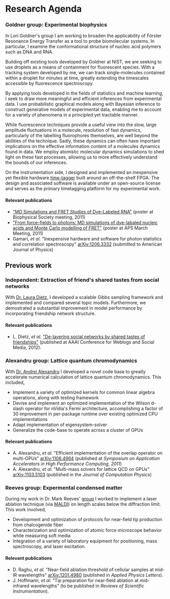 # Research Agenda

### Goldner group: Experimental biophysics

In Lori Goldner's group I am working to broaden the applicability of
Förster Resonance Energy Transfer as a tool to probe biomolecular
systems. In particular, I examine the conformational structure of
nucleic acid polymers such as DNA and RNA.

Building off existing tools developed by Goldner at NIST, we are seeking to
use droplets as a means of containment for fluorescent species. With a
tracking system developed by me, we can track single-molecules
contained within a droplet for minutes at time, greatly extending the
timescales accessible by fluorescence spectroscopy.

By applying tools developed in the fields of statistics and machine
learning, I seek to draw more meaningful and efficient inferences from
experimental data. I use probabilistic graphical models along with
Bayesian inference to construct generative models of experimental
data, enabling me to account for a variety of phenomena in a
principled yet tractable manner.

While fluorescence techniques provide a useful view into the slow,
large amplitude fluctuations in a molecule, resolution of fast
dynamics, particularly of the labelling fluorophores themselves, are
well beyond the abilities of the technique. Sadly, these dynamics can
often have important implications on the effective information content
of a molecules dynamics found in data. We employ atomistic molecular
dynamics simulations to shed light on these fast processes, allowing
us to more effectively understand the bounds of our inferences.

On the instrumentation side, I designed and implemented an inexpensive
yet flexible hardware
[time-tagger](http://goldnerlab.physics.umass.edu/wiki/FpgaTimeTagger)
built around an off-the-shelf FPGA. The design and associated software
is available under an open-source license and serves as the primary
timetagging platform for my experimental work.

#### Relevant publications
  * ["MD Simulations and FRET Studies of Dye-Labeled RNA"](http://goldnerlab.physics.umass.edu/~peker/2011%20biophys%20Milas%20Poster.pdf)
    (poster at Biophysical Society meeting, 2011)
  * ["From force-fields to photons: MD simulations of dye-labaled nucleic acids and Monte Carlo modelling of FRET"](http://meetings.aps.org/Meeting/NEF11/Event/158326)
    (poster at APS March Meeting, 2011)
  * Gamari, *et al.* "Inexpensive hardware and software for photon
    statistics and correlation spectroscopy"
    [arXiv:1206.3332](http://arxiv.org/abs/1206.3332) (submitted to
    American Journal of Physics)


## Previous work

### Independent: Extraction of friend's shared tastes from social networks

With [Dr. Laura Dietz](http://people.cs.umass.edu/~dietz/), I
developed a scalable Gibbs sampling framework and implemented and
compared several topic models. Furthermore, we demostrated a
substantial improvement in model performance by incorporating
friendship network structure.

#### Relevant publications
  * L. Dietz, *et al.*
    ["De-layering social networks by shared tastes of friendships"](http://people.cs.umass.edu/~dietz/delayer/dietz-cameraready.pdf)
    (published at AAAI Conference for Weblogs and Social Media, 2012).


### Alexandru group: Lattice quantum chromodynamics

With
[Dr. Andrei Alexandru](http://departments.columbian.gwu.edu/physics/people/138)
I developed a novel code base to greatly accelerate numerical
calculation of lattice quantum chromodynamics. This included,

  * Implement a variety of optimized kernels for common linear algebra
    operations, along with testing framework
  * Devise and implement an optimized implementation of the Wilson
    d-slash operator for nVidia's Fermi architecture, accomplishing a
    factor of 30 improvement in per-package runtime over existing
    optimized CPU implementations
  * Adapt implementation of eigensystem-solver
  * Generalize the code-base to operate across a cluster of GPUs
  
#### Relevant publications
  * A. Alexandru, *et al.* "Efficient implementation of the overlap
    operator on multi-GPUs"
    [arXiv:1106.4964](http://arxiv.org/pdf/1106.4964) (published at
    *Symposium on Application Accelerators in High Performance
    Computing, 2011*)
  * A. Alexandru, *et al.* "Multi-mass solvers for lattice QCD on
    GPUs" [arXiv:1103.5103](http://arxiv.org/pdf/1103.5103) (published
    in the *Journal of Computation Physics*)

### Reeves group: Expermental condensed matter

During my work in Dr. Mark Reeves'
[group](http://www.gwu.edu/~condmat/CME/reeves.html) I worked to
implement a laser ablation technique (via
[MALDI](http://www.wikipedia.org/wiki/MALDI)) on length scales below
the diffraction limit. This work involved,
  
  * Development and optimization of protocols for near-field tip
    production from chalcogenide fiber
  * Characterization and optimization of atomic force microscope
    behavior while measuring soft media
  * Integration of a variety of laboratory equipment for positioning,
    mass spectroscopy, and laser excitation.
  
#### Relevant publications
  * D. Raghu, *et al.* "Near-field ablation threshold of cellular
    samples at mid-IR wavelengths"
    [arXiv:1201.4980](http://arxiv.org/abs/1201.4980) (published in
    *Applied Physics Letters*).
  * J. Hoffmann, *et al.* "Tip preparation for near-field ablation at
    mid-infrared wavelengths" (to be published in *Reviews of
    Scientific Instrumentation*).
